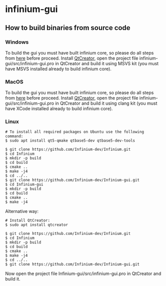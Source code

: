 # infinium-gui

## How to build binaries from source code

### Windows
To build the gui you must have built infinium core, so please do all steps from [here](https://github.com/Infinium-dev/Infinium#building-on-windows) before proceed. Install [QtCreator](https://www.qt.io/download-thank-you?os=windows), open the project file infinium-gui/src/infinium-gui.pro in QtCreator and build it using MSVS kit (you must have MSVS installed already to build infinium core).

### MacOS

To build the gui you must have built infinium core, so please do all steps from [here](https://github.com/Infinium-dev/Infinium#building-on-mac-osx) before proceed. Install [QtCreator](https://www.qt.io/download-thank-you?os=macos), open the project file infinium-gui/src/infinium-gui.pro in QtCreator and build it using clang kit (you must have XCode installed already to build infinium core).

### Linux
```
# To install all required packages on Ubuntu use the following command:
$ sudo apt install qt5-qmake qtbase5-dev qtbase5-dev-tools

$ git clone https://github.com/Infinium-dev/Infinium.git
$ cd Infinium
$ mkdir -p build
$ cd build
$ cmake ..
$ make -j4
$ cd ../..
$ git clone https://github.com/Infinium-dev/Infinium-gui.git
$ cd Infinium-gui
$ mkdir -p build
$ cd build
$ cmake ..
$ make -j4
```
Alternative way:
```
# Install QtCreator:
$ sudo apt install qtcreator

$ git clone https://github.com/Infinium-dev/Infinium.git
$ cd Infinium
$ mkdir -p build
$ cd build
$ cmake ..
$ make -j4
$ cd ../..
$ git clone https://github.com/Infinium-dev/Infinium-gui.git
```
Now open the project file Infinium-gui/src/infinium-gui.pro in QtCreator and build it.
